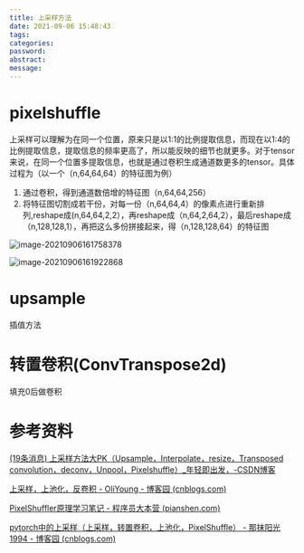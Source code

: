 ```yaml
---
title: 上采样方法
date: 2021-09-06 15:48:43
tags:
categories:
password:
abstract:
message:
---
```








# pixelshuffle

上采样可以理解为在同一个位置，原来只是以1:1的比例提取信息，而现在以1:4的比例提取信息，提取信息的频率更高了，所以能反映的细节也就更多。对于tensor来说，在同一个位置多提取信息，也就是通过卷积生成通道数更多的tensor。具体过程为（以一个（n,64,64,64）的特征图为例）

1. 通过卷积，得到通道数倍增的特征图（n,64,64,256）
2. 将特征图切割成若干份，对每一份（n,64,64,4）的像素点进行重新排列,reshape成(n,64,64,2,2），再reshape成（n,64,2,64,2），最后reshape成（n,128,128,1），再把这么多份拼接起来，得（n,128,128,64）的特征图

![image-20210906161758378](image-20210906161758378.png)

![image-20210906161922868](image-20210906161922868.png)





# upsample

插值方法



# 转置卷积(ConvTranspose2d)

填充0后做卷积



# 参考资料

[(19条消息) 上采样方法大PK（Upsample，Interpolate，resize，Transposed convolution，deconv，Unpool，Pixelshuffle）_年轻即出发，-CSDN博客](https://blog.csdn.net/qq_14845119/article/details/107557449)

[上采样，上池化，反卷积 - OliYoung - 博客园 (cnblogs.com)](https://www.cnblogs.com/oliyoung/p/upsample.html)

[PixelShuffler原理学习笔记 - 程序员大本营 (pianshen.com)](https://www.pianshen.com/article/46871443097/)

[pytorch中的上采样（上采样，转置卷积，上池化，PixelShuffle） - 那抹阳光1994 - 博客园 (cnblogs.com)](https://www.cnblogs.com/jiangkejie/p/12919155.html)

